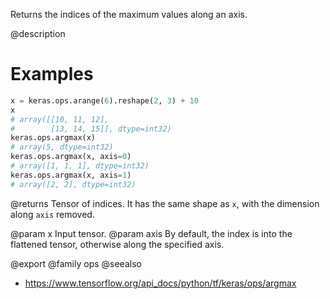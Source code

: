 Returns the indices of the maximum values along an axis.

@description

# Examples
```python
x = keras.ops.arange(6).reshape(2, 3) + 10
x
# array([[10, 11, 12],
#        [13, 14, 15]], dtype=int32)
keras.ops.argmax(x)
# array(5, dtype=int32)
keras.ops.argmax(x, axis=0)
# array([1, 1, 1], dtype=int32)
keras.ops.argmax(x, axis=1)
# array([2, 2], dtype=int32)
```

@returns
Tensor of indices. It has the same shape as `x`, with the dimension
along `axis` removed.

@param x Input tensor.
@param axis By default, the index is into the flattened tensor, otherwise
    along the specified axis.

@export
@family ops
@seealso
+ <https://www.tensorflow.org/api_docs/python/tf/keras/ops/argmax>
